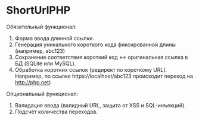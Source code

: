 # ShortUrlPHP
Обязательный функционал:
1. Форма ввода длинной ссылки.
2. Генерация уникального короткого кода фиксированной длины  (например, abc123)
3. Сохранение соответствия короткий код <-> оригинальная ссылка в БД (SQLite или MySQL).
4. Обработка коротких ссылок (редирект по короткому URL). Например, по ссылке https://localhost/abc123 происходит переход на http://php.net)

Опциональный функционал:
1. Валидация ввода (валидный URL, защита от XSS и SQL-инъекций).
4. Подсчёт количества переходов.
